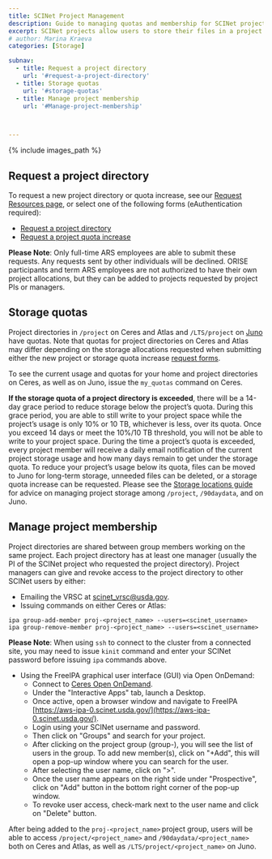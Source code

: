 ```yaml
---
title: SCINet Project Management
description: Guide to managing quotas and membership for SCINet projects
excerpt: SCINet projects allow users to store their files in a project directory that has a requested storage quota and that is accessible to other SCINet users in the project. This guide describes how to manage a project's storage quotas and how to add or remove users from a project.
# author: Marina Kraeva
categories: [Storage]

subnav:
  - title: Request a project directory
    url: '#request-a-project-directory'
  - title: Storage quotas
    url: '#storage-quotas'
  - title: Manage project membership
    url: '#Manage-project-membership'



---
```


{% include images_path %}


## Request a project directory 

To request a new project directory or quota increase, see our [Request Resources page](/support/request#project-request), or select one of the following forms (eAuthentication required):  
* [Request a project directory](https://forms.office.com/g/wD9rYarVyn)  
* [Request a project quota increase](https://forms.office.com/g/ntnKBzJiKx) 


**Please Note**: Only full-time ARS employees are able to submit these requests. Any requests sent by other individuals will be declined. ORISE participants and term ARS employees are not authorized to have their own project allocations, but they can be added to projects requested by project PIs or managers.

## Storage quotas

Project directories in `/project` on Ceres and Atlas and `/LTS/project` on [Juno](/guides/data/storage#juno-permanent-storage) have quotas.  Note that quotas for project directories on Ceres and Atlas may differ depending on the storage allocations requested when submitting either the new project or storage quota increase [request forms](/support/request#project-request).  

To see the current usage and quotas for your home and project directories on Ceres, as well as on Juno, issue the `my_quotas` command on Ceres. 

**If the storage quota of a project directory is exceeded**, there will be a 14-day grace period to reduce storage below the project’s quota. During this grace period, you are able to still write to your project space while the project’s usage is only 10% or 10 TB, whichever is less, over its quota. Once you exceed 14 days or meet the 10%/10 TB threshold, you will not be able to write to your project space. During the time a project’s quota is exceeded, every project member will receive a daily email notification of the current project storage usage and how many days remain to get under the storage quota. To reduce your project’s usage below its quota, files can be moved to Juno for long-term storage, unneeded files can be deleted, or a storage quota increase can be requested. Please see the [Storage locations guide](guides/data/storage) for advice on managing project storage among `/project`, `/90daydata`, and on Juno.

## Manage project membership

Project directories are shared between group members working on the same project. Each project directory has at least one manager (usually the PI of the SCINet project who requested the project directory). Project managers can give and revoke access to the project directory to other SCINet users by either:

* Emailing the VRSC at scinet_vrsc@usda.gov.
* Issuing commands on either Ceres or Atlas:  
```
ipa group-add-member proj-<project_name> --users=<scinet_username>  
ipa group-remove-member proj-<project_name> --users=<scinet_username>  
```
**Please Note**: When using `ssh` to connect to the cluster from a connected site, you may need to issue `kinit` command and enter your SCINet password before issuing `ipa` commands above.

* Using the FreeIPA graphical user interface (GUI) via Open OnDemand:
  * Connect to [Ceres Open OnDemand](http://ceres-ood.scinet.usda.gov/). 
  * Under the "Interactive Apps" tab, launch a Desktop. 
  * Once active, open a browser window and navigate to FreeIPA [https://aws-ipa-0.scinet.usda.gov/](https://aws-ipa-0.scinet.usda.gov/). 
  * Login using your SCINet username and password. 
  * Then click on "Groups" and search for your project. 
  * After clicking on the project group (group-), you will see the list of users in the group. To add new member(s), click on "+Add", this will open a pop-up window where you can search for the user. 
  * After selecting the user name, click on ">". 
  * Once the user name appears on the right side under "Prospective", click on "Add" button in the bottom right corner of the pop-up window. 
  * To revoke user access, check-mark next to the user name and click on "Delete" button.  

After being added to the `proj-<project_name>` project group, users will be able to access `/project/<project_name>` and `/90daydata/<project_name>` both on Ceres and Atlas, as well as `/LTS/project/<project_name>` on Juno. 





